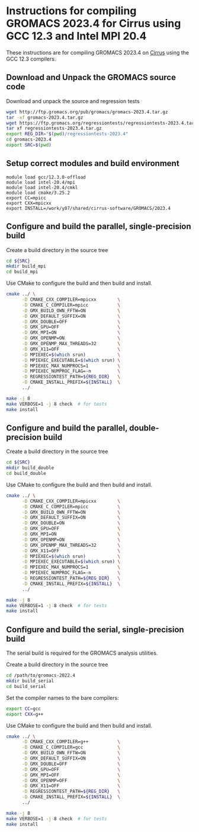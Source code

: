 Instructions for compiling GROMACS 2023.4 for Cirrus using GCC 12.3 and Intel MPI 20.4
======================================================================================

These instructions are for compiling GROMACS 2023.4 on [Cirrus](https://www.cirrus.ac.uk) using the GCC 12.3 compilers.

Download and Unpack the GROMACS source code
-------------------------------------------

Download and unpack the source and regression tests

```bash
wget http://ftp.gromacs.org/pub/gromacs/gromacs-2023.4.tar.gz
tar -xf gromacs-2023.4.tar.gz
wget https://ftp.gromacs.org/regressiontests/regressiontests-2023.4.tar.gz
tar xf regressiontests-2023.4.tar.gz
export REG_DIR="$(pwd)/regressiontests-2023.4"
cd gromacs-2023.4
export SRC=$(pwd)
```

Setup correct modules and build environment
-------------------------------------------

```
module load gcc/12.3.0-offload
module load intel-20.4/mpi
module load intel-20.4/cmkl
module load cmake/3.25.2
export CC=mpicc
export CXX=mpicxx
export INSTALL=/work/y07/shared/cirrus-software/GROMACS/2023.4
```

Configure and build the parallel, single-precision build
--------------------------------------------------------

Create a build directory in the source tree

```bash
cd ${SRC}
mkdir build_mpi
cd build_mpi
```

Use CMake to configure the build and then build and install.

```bash
cmake ../ \
      -D CMAKE_CXX_COMPILER=mpicxx        \
      -D CMAKE_C_COMPILER=mpicc           \
      -D GMX_BUILD_OWN_FFTW=ON            \
      -D GMX_DEFAULT_SUFFIX=ON            \
      -D GMX_DOUBLE=OFF                   \
      -D GMX_GPU=OFF                      \
      -D GMX_MPI=ON                       \
      -D GMX_OPENMP=ON                    \
      -D GMX_OPENMP_MAX_THREADS=32        \
      -D GMX_X11=OFF                      \
      -D MPIEXEC=$(which srun)            \
      -D MPIEXEC_EXECUTABLE=$(which srun) \
      -D MPIEXEC_MAX_NUMPROCS=1           \
      -D MPIEXEC_NUMPROC_FLAG=-n          \
      -D REGRESSIONTEST_PATH=${REG_DIR}   \
      -D CMAKE_INSTALL_PREFIX=${INSTALL}  \
      ../

make -j 8
make VERBOSE=1 -j 8 check  # for tests
make install
```


Configure and build the parallel, double-precision build
--------------------------------------------------------

Create a build directory in the source tree

```bash
cd ${SRC}
mkdir build_double
cd build_double
```

Use CMake to configure the build and then build and install.

```bash
cmake ../ \
      -D CMAKE_CXX_COMPILER=mpicxx        \
      -D CMAKE_C_COMPILER=mpicc           \
      -D GMX_BUILD_OWN_FFTW=ON            \
      -D GMX_DEFAULT_SUFFIX=ON            \
      -D GMX_DOUBLE=ON                    \
      -D GMX_GPU=OFF                      \
      -D GMX_MPI=ON                       \
      -D GMX_OPENMP=ON                    \
      -D GMX_OPENMP_MAX_THREADS=32        \
      -D GMX_X11=OFF                      \
      -D MPIEXEC=$(which srun)            \
      -D MPIEXEC_EXECUTABLE=$(which srun) \
      -D MPIEXEC_MAX_NUMPROCS=1           \
      -D MPIEXEC_NUMPROC_FLAG=-n          \
      -D REGRESSIONTEST_PATH=${REG_DIR}   \
      -D CMAKE_INSTALL_PREFIX=${INSTALL}  \
      ../

make -j 8
make VERBOSE=1 -j 8 check  # for tests
make install
```

Configure and build the serial, single-precision build
-------------------------------------------------------

The serial build is required for the GROMACS analysis utilities.

Create a build directory in the source tree

```bash
cd /path/to/gromacs-2022.4
mkdir build_serial
cd build_serial
```

Set the compiler names to the bare compilers:

```bash
export CC=gcc
export CXX=g++
```

Use CMake to configure the build and then build and install.

```bash
cmake ../ \
      -D CMAKE_CXX_COMPILER=g++           \
      -D CMAKE_C_COMPILER=gcc             \
      -D GMX_BUILD_OWN_FFTW=ON            \
      -D GMX_DEFAULT_SUFFIX=ON            \
      -D GMX_DOUBLE=OFF                   \
      -D GMX_GPU=OFF                      \
      -D GMX_MPI=OFF                      \
      -D GMX_OPENMP=OFF                   \
      -D GMX_X11=OFF                      \
      -D REGRESSIONTEST_PATH=${REG_DIR}   \
      -D CMAKE_INSTALL_PREFIX=${INSTALL}  \
      ../

make -j 8
make VERBOSE=1 -j 8 check  # for tests
make install
```
